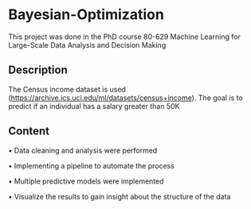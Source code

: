 # Bayesian-Optimization
This project was done in the PhD course 80-629 Machine Learning for Large-Scale Data Analysis and Decision Making

## Description

The Census income dataset is used (https://archive.ics.uci.edu/ml/datasets/census+income). The goal is to predict if an individual has a salary greater than 50K

## Content 

•	Data cleaning and analysis were performed

•	Implementing a pipeline to automate the process

•	Multiple predictive models were implemented

•	Visualize the results to gain insight about the structure of the data






